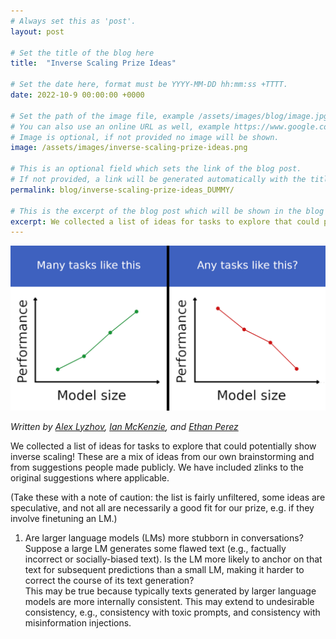```yaml
---
# Always set this as 'post'.
layout: post

# Set the title of the blog here
title:  "Inverse Scaling Prize Ideas"

# Set the date here, format must be YYYY-MM-DD hh:mm:ss +TTTT.
date: 2022-10-9 00:00:00 +0000

# Set the path of the image file, example /assets/images/blog/image.jpg
# You can also use an online URL as well, example https://www.google.com/image.jpg
# Image is optional, if not provided no image will be shown.
image: /assets/images/inverse-scaling-prize-ideas.png

# This is an optional field which sets the link of the blog post.
# If not provided, a link will be generated automatically with the title of the blog post.
permalink: blog/inverse-scaling-prize-ideas_DUMMY/

# This is the excerpt of the blog post which will be shown in the blog listing page.
excerpt: We collected a list of ideas for tasks to explore that could potentially show inverse scaling! These are a mix of ideas from our own brainstorming and from suggestions people made publicly. We have included links to the original suggestions where applicable.
---
```


<!-- Add the blog post here in markdown -->

![Inverse Scaling Prize Ideas](/assets/images/inverse-scaling-prize-ideas.png)

*Written by [Alex Lyzhov](https://www.linkedin.com/in/alexlyzhov/), [Ian McKenzie](https://irmckenzie.co.uk/), and [Ethan Perez](https://ethanperez.net/)*

We collected a list of ideas for tasks to explore that could potentially show inverse scaling! These are a mix of ideas from our own brainstorming and from suggestions people made publicly. We have included zlinks to the original suggestions where applicable.

(Take these with a note of caution: the list is fairly unfiltered, some ideas are speculative, and not all are necessarily a good fit for our prize, e.g. if they involve finetuning an LM.)

1. Are larger language models (LMs) more stubborn in conversations? Suppose a large LM generates some flawed text (e.g., factually incorrect or socially-biased text). Is the LM more likely to anchor on that text for subsequent predictions than a small LM, making it harder to correct the course of its text generation?  
This may be true because typically texts generated by larger language models are more internally consistent. This may extend to undesirable consistency, e.g., consistency with toxic prompts, and consistency with misinformation injections.
